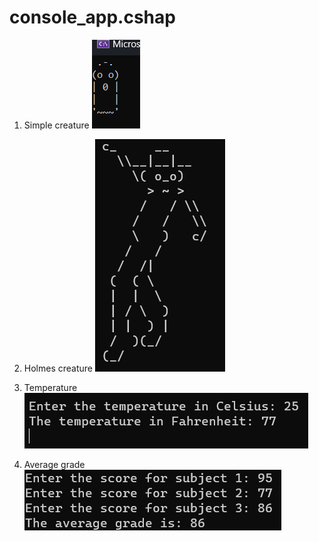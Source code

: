 # console_app.cshap

1. Simple creature
![Simple creature](image-1.png)

2. Holmes creature
![Holmes creature](image-2.png)

3. Temperature
![Temperature](image-3.png)

4. Average grade
![Average grade](image-4.png)